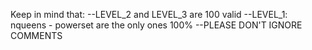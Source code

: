 Keep in mind that:
--LEVEL_2 and LEVEL_3 are 100 valid
--LEVEL_1: nqueens - powerset are the only ones 100%
--PLEASE DON'T IGNORE COMMENTS
